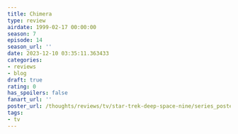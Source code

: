 ```yaml
---
title: Chimera
type: review
airdate: 1999-02-17 00:00:00
season: 7
episode: 14
season_url: ''
date: 2023-12-10 03:35:11.363433
categories:
- reviews
- blog
draft: true
rating: 0
has_spoilers: false
fanart_url: ''
poster_url: /thoughts/reviews/tv/star-trek-deep-space-nine/series_poster.jpg
tags:
- tv
---
```


